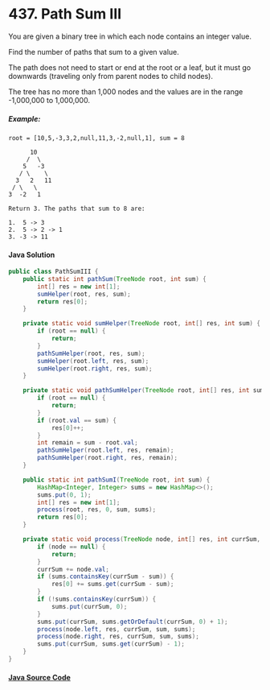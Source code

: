 # 437. Path Sum III

You are given a binary tree in which each node contains an integer value.

Find the number of paths that sum to a given value.

The path does not need to start or end at the root or a leaf, but it must go downwards (traveling only from parent nodes to child nodes).

The tree has no more than 1,000 nodes and the values are in the range -1,000,000 to 1,000,000.

##### Example:
```
root = [10,5,-3,3,2,null,11,3,-2,null,1], sum = 8

      10
     /  \
    5   -3
   / \    \
  3   2   11
 / \   \
3  -2   1

Return 3. The paths that sum to 8 are:

1.  5 -> 3
2.  5 -> 2 -> 1
3. -3 -> 11
```

#### Java Solution
```java
public class PathSumIII {
    public static int pathSum(TreeNode root, int sum) {
        int[] res = new int[1];
        sumHelper(root, res, sum);
        return res[0];
    }

    private static void sumHelper(TreeNode root, int[] res, int sum) {
        if (root == null) {
            return;
        }
        pathSumHelper(root, res, sum);
        sumHelper(root.left, res, sum);
        sumHelper(root.right, res, sum);
    }

    private static void pathSumHelper(TreeNode root, int[] res, int sum) {
        if (root == null) {
            return;
        }
        if (root.val == sum) {
            res[0]++;
        }
        int remain = sum - root.val;
        pathSumHelper(root.left, res, remain);
        pathSumHelper(root.right, res, remain);
    }

    public static int pathSumI(TreeNode root, int sum) {
        HashMap<Integer, Integer> sums = new HashMap<>();
        sums.put(0, 1);
        int[] res = new int[1];
        process(root, res, 0, sum, sums);
        return res[0];
    }

    private static void process(TreeNode node, int[] res, int currSum, int sum, HashMap<Integer, Integer> sums) {
        if (node == null) {
            return;
        }
        currSum += node.val;
        if (sums.containsKey(currSum - sum)) {
            res[0] += sums.get(currSum - sum);
        }
        if (!sums.containsKey(currSum)) {
            sums.put(currSum, 0);
        }
        sums.put(currSum, sums.getOrDefault(currSum, 0) + 1);
        process(node.left, res, currSum, sum, sums);
        process(node.right, res, currSum, sum, sums);
        sums.put(currSum, sums.get(currSum) - 1);
    }
}
```

#### [Java Source Code](../../../src/main/java/com/algorithm/treedatastructure/PathSumIII.java)